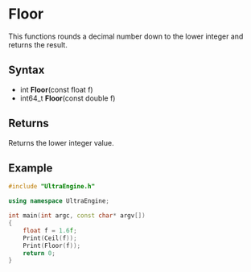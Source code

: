 # Floor

This functions rounds a decimal number down to the lower integer and returns the result.

## Syntax

- int **Floor**(const float f)
- int64_t **Floor**(const double f)

## Returns

Returns the lower integer value.

## Example

```c++
#include "UltraEngine.h"

using namespace UltraEngine;

int main(int argc, const char* argv[])
{
    float f = 1.6f;
    Print(Ceil(f));
    Print(Floor(f));    
    return 0;
}
```
